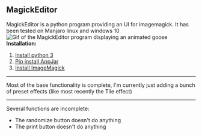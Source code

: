 ## MagickEditor
MagickEditor is a python program providing an UI for imagemagick.
It has been tested on Manjaro linux and windows 10
![Gif of the MagickEditor program displaying an animated goose](https://puu.sh/EUwLR.gif) 
**Installation:**
 1. [Install python 3](https://www.python.org/downloads/)
 2. [Pip install AppJar](https://pypi.org/project/appJar/)
 3. [Install ImageMagick](https://imagemagick.org/script/download.php)
 ___
 Most of the base functionality is complete, I'm currently just adding a bunch of preset effects (like most recently the Tile effect)
 ___
 Several functions are incomplete:
 
 - The randomize button doesn't  do anything
 - The print button doesn't do anything

 
